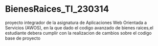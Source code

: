 # BienesRaices_TI_230314
proyecto integrador de la asignatura de Aplicaciones Web Orientada a Servicios (AWOS),
en la que dado el codigo avanzado de bienes raices,el estudiante debera cumplir con la realizacion de cambios sobre el codigo base de proyecto

